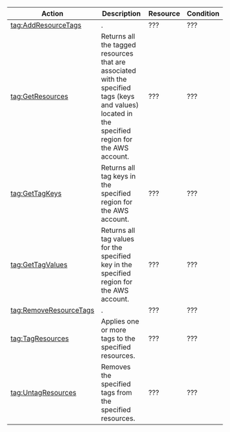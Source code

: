 | Action | Description | Resource | Condition |
| --- | --- | --- | --- |
| [tag:AddResourceTags](http://docs.aws.amazon.com/resourcegroupstagging/latest/APIReference/API_AddResourceTags.html) | . | ??? | ??? |
| [tag:GetResources](http://docs.aws.amazon.com/resourcegroupstagging/latest/APIReference/API_GetResources.html) | Returns all the tagged resources that are associated with the specified tags (keys and values) located in the specified region for the AWS account. | ??? | ??? |
| [tag:GetTagKeys](http://docs.aws.amazon.com/resourcegroupstagging/latest/APIReference/API_GetTagKeys.html) | Returns all tag keys in the specified region for the AWS account. | ??? | ??? |
| [tag:GetTagValues](http://docs.aws.amazon.com/resourcegroupstagging/latest/APIReference/API_GetTagValues.html) | Returns all tag values for the specified key in the specified region for the AWS account. | ??? | ??? |
| [tag:RemoveResourceTags](http://docs.aws.amazon.com/resourcegroupstagging/latest/APIReference/API_RemoveResourceTags.html) | . | ??? | ??? |
| [tag:TagResources](http://docs.aws.amazon.com/resourcegroupstagging/latest/APIReference/API_TagResources.html) | Applies one or more tags to the specified resources. | ??? | ??? |
| [tag:UntagResources](http://docs.aws.amazon.com/resourcegroupstagging/latest/APIReference/API_UntagResources.html) | Removes the specified tags from the specified resources. | ??? | ??? |

